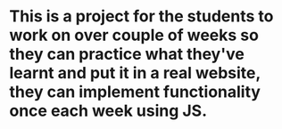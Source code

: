 # This is a project for the students to work on over couple of weeks so they can practice what they've learnt and put it in a real website, they can implement functionality once each week using JS.
